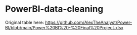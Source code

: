 # PowerBI-data-cleaning

Original table here: https://github.com/AlexTheAnalyst/Power-BI/blob/main/Power%20BI%20-%20Final%20Project.xlsx
